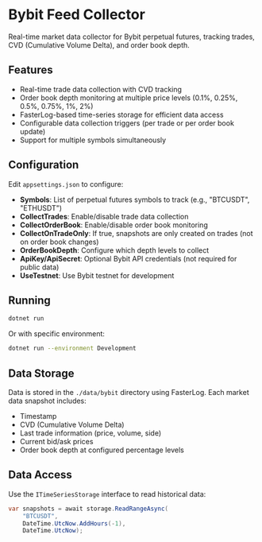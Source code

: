 # Bybit Feed Collector

Real-time market data collector for Bybit perpetual futures, tracking trades, CVD (Cumulative Volume Delta), and order book depth.

## Features

- Real-time trade data collection with CVD tracking
- Order book depth monitoring at multiple price levels (0.1%, 0.25%, 0.5%, 0.75%, 1%, 2%)
- FasterLog-based time-series storage for efficient data access
- Configurable data collection triggers (per trade or per order book update)
- Support for multiple symbols simultaneously

## Configuration

Edit `appsettings.json` to configure:

- **Symbols**: List of perpetual futures symbols to track (e.g., "BTCUSDT", "ETHUSDT")
- **CollectTrades**: Enable/disable trade data collection
- **CollectOrderBook**: Enable/disable order book monitoring
- **CollectOnTradeOnly**: If true, snapshots are only created on trades (not on order book changes)
- **OrderBookDepth**: Configure which depth levels to collect
- **ApiKey/ApiSecret**: Optional Bybit API credentials (not required for public data)
- **UseTestnet**: Use Bybit testnet for development

## Running

```bash
dotnet run
```

Or with specific environment:

```bash
dotnet run --environment Development
```

## Data Storage

Data is stored in the `./data/bybit` directory using FasterLog. Each market data snapshot includes:

- Timestamp
- CVD (Cumulative Volume Delta)
- Last trade information (price, volume, side)
- Current bid/ask prices
- Order book depth at configured percentage levels

## Data Access

Use the `ITimeSeriesStorage` interface to read historical data:

```csharp
var snapshots = await storage.ReadRangeAsync(
    "BTCUSDT", 
    DateTime.UtcNow.AddHours(-1), 
    DateTime.UtcNow);
```